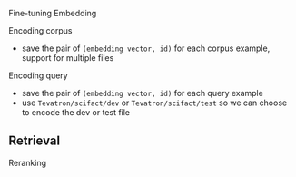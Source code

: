 
Fine-tuning Embedding


Encoding corpus
- save the pair of `(embedding vector, id)` for each corpus example, support for multiple files



Encoding query
- save the pair of `(embedding vector, id)` for each query example
- use `Tevatron/scifact/dev` or `Tevatron/scifact/test` so we can choose to encode the dev or test file


Retrieval
-


Reranking
